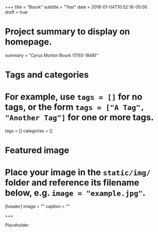 +++
title = "Bourk"
subtitle = "Test"
date = 2018-01-04T10:52:16-05:00
draft = true

# Project summary to display on homepage.
summary = "Cyrus Morton Bourk (1793-1848)"

# Tags and categories
# For example, use `tags = []` for no tags, or the form `tags = ["A Tag", "Another Tag"]` for one or more tags.
tags = []
categories = []

# Featured image
# Place your image in the `static/img/` folder and reference its filename below, e.g. `image = "example.jpg"`.
[header]
image = ""
caption = ""

+++

Placeholder
